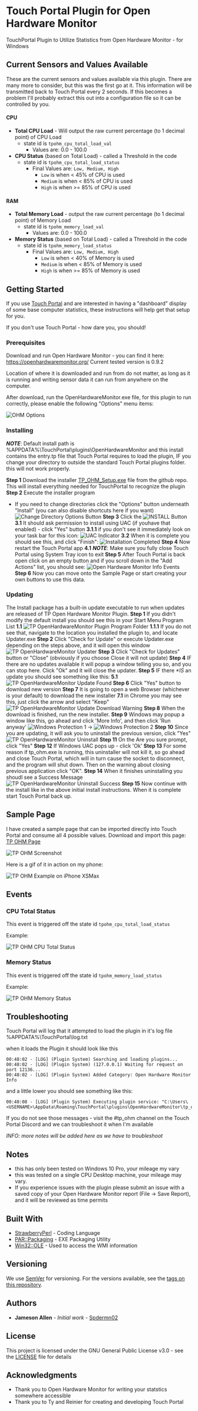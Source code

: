 # Touch Portal Plugin for Open Hardware Monitor

TouchPortal Plugin to Utilize Statistics from Open Hardware Monitor - for Windows

## Current Sensors and Values Available

These are the current sensors and values available via this plugin. There are many more to consider, but this was the first go at it.  This information will be transmitted back to Touch Portal every 2 seconds.  If this becomes a problem I'll probably extract this out into a configuration file so it can be controlled by you.

#### CPU

* **Total CPU Load** - Will output the raw current percentage (to 1 decimal point) of CPU Load
  * state id is `tpohm_cpu_total_load_val`
    * Values are: 0.0 - 100.0
* **CPU Status** (based on Total Load) - called a Threshold in the code
  * state id is `tpohm_cpu_total_load_status`
    * Final Values are: `Low, Medium, High`
      * `Low` is when  &lt; 45% of CPU is used
      * `Medium` is when  &lt; 85% of CPU is used
      * `High` is when &gt;= 85% of CPU is used

#### RAM

* **Total Memory Load** - output the raw current percentage (to 1 decimal point) of Memory Load
  * state id is `tpohm_memory_load_val`
    * Values are: 0.0 - 100.0
* **Memory Status** (based on Total Load) - called a Threshold in the code
  * state id is `tpohm_memory_load_status`
    * Final Values are: `Low, Medium, High`
      * `Low` is when  &lt; 40% of Memory is used
      * `Medium` is when  &lt; 85% of Memory is used
      * `High` is when &gt;= 85% of Memory is used

## Getting Started

If you use [Touch Portal](https://touch-portal.com) and are interested in having a "dashboard" display of some base computer statistics, these instructions will help get that setup for you.

If you don't use Touch Portal - how dare you, you should!

### Prerequisites

Download and run Open Hardware Monitor - you can find it here: https://openhardwaremonitor.org/
Current tested version is 0.9.2

Location of where it is downloaded and run from do not matter, as long as it is running and writing sensor data it can run from anywhere on the computer.

After download, run the OpenHardwareMonitor.exe file, for this plugin to run correctly, please enable the following "Options" menu items:

![OHM Options](images/ohm_options.png)

### Installing

_**NOTE**_: Default install path is %APPDATA%\TouchPortal\plugins\OpenHardwareMonitor and this install contains the entry.tp file that Touch Portal requires to load the plugin, IF you change your directory to outside the standard Touch Portal plugins folder. this will not work properly.

**Step 1** Download the installer [TP_OHM_Setup.exe](installer/TP_OHM_Setup.exe) file from the github repo. This will install everything needed for TouchPortal to recognize the plugin
**Step 2** Execute the installer program
  - If you need to change directories click the "Options" button underneath "Install" (you can also disable shortcuts here if you want)
  ![Change Directory Options Button](images/TP_OHM_Setup_ChangeDir.png)
**Step 3** Click the ![INSTALL Button](images/TP_OHM_Setup_InstallButton.png)
  **3.1** It should ask permission to install using UAC (if youhave that enabled) - click "Yes" button
    **3.1.1** if you don't see it immediately look on your task bar for this icon: ![UAC Indicator](images/UACIndicator.png)
  **3.2** When it is complete you should see this, and click "Finish":
  ![Installation Completed](images/TP_OHM_Setup_InstallCompleted.png)
**Step 4** Now restart the Touch Portal app
  **4.1** _**NOTE**_: Make sure you fully close Touch Portal using System Tray icon to exit
**Step 5** After Touch Portal is back open click on an empty button and if you scroll down in the "Add Actions" list, you should see:
  ![Open Hardware Monitor Info Events](images/open_hardware_monitor_events.png)
**Step 6** Now you can move onto the Sample Page or start creating your own buttons to use this data.

### Updating

The Install package has a built-in update executable to run when updates are released of TP Open Hardware Monitor Plugin.
**Step 1** If you didn't modify the default install you should see this in your Start Menu Program List
  **1.1** ![TP OpenHardwareMonitor Plugin Program Folder](images/StartMenu_Updater.png)
  **1.1.1** If you do not see that, navigate to the location you installed the plugin to, and locate Updater.exe
**Step 2** Click "Check for Update" or execute Updater.exe depending on the steps above, and it will open this window
  ![TP OpenHardwareMonitor Updater](images/TP_OHM_Updater.png)
**Step 3** Click  "Check for Updates" button or "Close" (obviously if you choose Close it will not update)
**Step 4** IF there are no updates available it will popup a window telling you so, and you can stop here. Click "Ok" and it will close the updater.
**Step 5** IF there _**IS*_ an update you should see something like this:
  **5.1** ![TP OpenHardwareMonitor Update Found](images/TP_OHM_UpdateFound.png)
**Step 6** Click "Yes" button to download new version 
**Step 7** It is going to open a web Browser (whichever is your default) to download the new installer
  **7.1** in Chrome you may see this, just click the arrow and select "Keep"
  ![TP OpenHardwareMonitor Update Download Warning](images/TP_OHM_Updater_Warning.png)
**Step 8** When the download is finished, run the new installer.
**Step 9** Windows may popup a window like this, go ahead and click 'More Info', and then click 'Run anyway'
  ![Windows Protection 1](images/Windows_Protection_MoreInfo.png) -> ![Windows Protection 2](images/Windows_Protection-RunAnyway.png)
**Step 10** Since you are updating, it will ask you to uninstall the previous version, click "Yes"
  ![TP OpenHardwareMonitor Uninstall](images/TP_OHM_Uninstall.png)
**Step 11** On the Are you sure prompt, click "Yes"
**Step 12** If Windows UAC pops up - click 'Ok'
**Step 13** For some reason if tp_ohm.exe is running, this uninstaller will not kill it, so go ahead and close Touch Portal, which will in turn cause the socket to disconnect, and the program will shut down. Then on the warning about closing previous application click "OK".
**Step 14** When it finishes uninstalling you shoudl see a Success Message
  ![TP OpenHardwareMonitor Uninstall Success](images/TP_OHM_UninstallComplete.png)
**Step 15** Now continue with the install like in the above initial install instructions.  When it is complete start Touch Portal back up.
   
## Sample Page

I have created a sample page that can be imported directly into Touch Portal and consume all 4 possible values.
Download and import this page: [TP OHM Page](resources/OHM%20Page%20Example.tpz)

![TP OHM Screenshot](images/tp_ohm_screenshot.png)

Here is a gif of it in action on my phone:

![TP OHM Example on iPhone XSMax](images/tp_ohm_page_on_phone.gif)

## Events

### CPU Total Status
This event is triggered off the state id `tpohm_cpu_total_load_status`

Example:

![TP OHM CPU Total Status](images/tp_ohm_cpu_total_status_event.png)


### Memory Status
This event is triggered off the state id `tpohm_memory_load_status`

Example:

![TP OHM Memory Status](images/tp_ohm_memory_status_event.png)


## Troubleshooting

Touch Portal will log that it attempted to load the plugin in it's log file
%APPDATA%\TouchPortal\log.txt

when it loads the Plugin it should look like this
```
00:48:02 - [LOG] (Plugin System) Searching and loading plugins...
00:48:02 - [LOG] (Plugin System) (127.0.0.1) Waiting for request on port 12136...
00:48:02 - [LOG] (Plugin System) Added Category: Open Hardware Monitor Info
```
and a little lower you should see something like this:
```
00:48:08 - [LOG] (Plugin System) Executing plugin service: "C:\Users\<USERNAME>\AppData\Roaming\TouchPortal\plugins\OpenHardwareMonitor\tp_ohm.exe"
```

If you do not see those messages - visit the #tp_ohm channel on the Touch Portal Discord and we can troubleshoot it when I'm available 

*INFO: more notes will be added here as we have to troubleshoot*

## Notes

- this has only been tested on Windows 10 Pro, your mileage my vary
- this was tested on a single CPU Desktop machine, your mileage may vary.
- If you experience issues with the plugin please submit an issue with a saved copy of your Open Hardware Monitor report (File -> Save Report), and it will be reviewed as time permits

## Built With

- [StrawberryPerl](http://strawberryperl.com/) - Coding Language
- [PAR::Packaging](https://metacpan.org/pod/pp) - EXE Packaging Utility
- [Win32::OLE](https://metacpan.org/pod/Win32::OLE) - Used to access the WMI information

## Versioning

We use [SemVer](http://semver.org/) for versioning. For the versions available, see the [tags on this repository](https://github.com/your/project/tags).

## Authors

- **Jameson Allen** - _Initial work_ - [Spdermn02](https://github.com/spdermn02)

## License

This project is licensed under the GNU General Public License v3.0 - see the [LICENSE](LICENSE) file for details

## Acknowledgments

- Thank you to Open Hardware Monitor for writing your statstics somewhere accessible
- Thank you to Ty and Reinier for creating and developing Touch Portal
